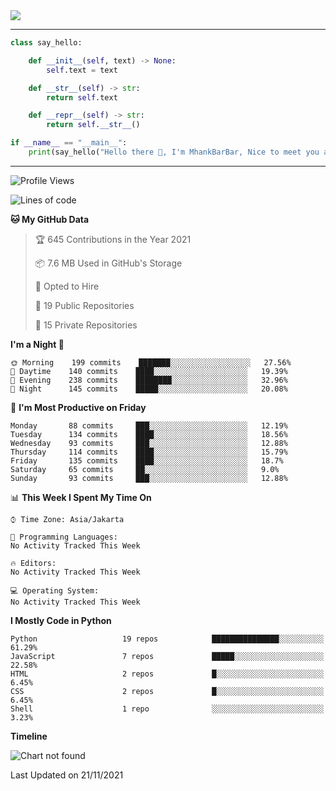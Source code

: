 <img align="center" height="auto" src="https://github.com/MhankBarBar/MhankBarBar/blob/master/img/1.jpg"/>
<!--
___
![Metrics](https://github.com/MhankBarBar/MhankBarBar/blob/master/github-metrics.svg)
___
-->
<!--
[![ReadMe Card](https://github-readme-stats.vercel.app/api/pin/?username=mhankbarbar&repo=termux-wabot&theme=auto)](https://github.com/mhankbarbar/termux-wabot)
-->

---
```python
class say_hello:

    def __init__(self, text) -> None:
        self.text = text

    def __str__(self) -> str:
        return self.text

    def __repr__(self) -> str:
        return self.__str__()

if __name__ == "__main__":
    print(say_hello("Hello there 👋, I'm MhankBarBar, Nice to meet you all!"))
```
---
<!--START_SECTION:waka-->
![Profile Views](http://img.shields.io/badge/Profile%20Views-241-blue)

![Lines of code](https://img.shields.io/badge/From%20Hello%20World%20I%27ve%20Written-4.6%20million%20lines%20of%20code-blue)

**🐱 My GitHub Data** 

> 🏆 645 Contributions in the Year 2021
 > 
> 📦 7.6 MB Used in GitHub's Storage 
 > 
> 💼 Opted to Hire
 > 
> 📜 19 Public Repositories 
 > 
> 🔑 15 Private Repositories  
 > 
**I'm a Night 🦉** 

```text
🌞 Morning    199 commits    ███████░░░░░░░░░░░░░░░░░░   27.56% 
🌆 Daytime    140 commits    ████░░░░░░░░░░░░░░░░░░░░░   19.39% 
🌃 Evening    238 commits    ████████░░░░░░░░░░░░░░░░░   32.96% 
🌙 Night      145 commits    █████░░░░░░░░░░░░░░░░░░░░   20.08%

```
📅 **I'm Most Productive on Friday** 

```text
Monday       88 commits     ███░░░░░░░░░░░░░░░░░░░░░░   12.19% 
Tuesday      134 commits    ████░░░░░░░░░░░░░░░░░░░░░   18.56% 
Wednesday    93 commits     ███░░░░░░░░░░░░░░░░░░░░░░   12.88% 
Thursday     114 commits    ████░░░░░░░░░░░░░░░░░░░░░   15.79% 
Friday       135 commits    ████░░░░░░░░░░░░░░░░░░░░░   18.7% 
Saturday     65 commits     ██░░░░░░░░░░░░░░░░░░░░░░░   9.0% 
Sunday       93 commits     ███░░░░░░░░░░░░░░░░░░░░░░   12.88%

```


📊 **This Week I Spent My Time On** 

```text
⌚︎ Time Zone: Asia/Jakarta

💬 Programming Languages: 
No Activity Tracked This Week

🔥 Editors: 
No Activity Tracked This Week

💻 Operating System: 
No Activity Tracked This Week

```

**I Mostly Code in Python** 

```text
Python                   19 repos            ███████████████░░░░░░░░░░   61.29% 
JavaScript               7 repos             █████░░░░░░░░░░░░░░░░░░░░   22.58% 
HTML                     2 repos             █░░░░░░░░░░░░░░░░░░░░░░░░   6.45% 
CSS                      2 repos             █░░░░░░░░░░░░░░░░░░░░░░░░   6.45% 
Shell                    1 repo              ░░░░░░░░░░░░░░░░░░░░░░░░░   3.23%

```


**Timeline**

![Chart not found](https://raw.githubusercontent.com/MhankBarBar/MhankBarBar/master/charts/bar_graph.png) 


 Last Updated on 21/11/2021
<!--END_SECTION:waka-->
